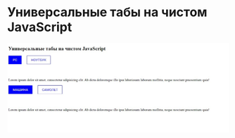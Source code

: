 # Универсальные табы на чистом JavaScript

![Image alt](https://github.com/EvgeniyBudaev/pro-js-tabs/blob/main/readme.jpg)
